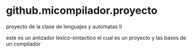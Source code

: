 # github.micompilador.proyecto
proyecto de la clase de lenguajes y autómatas II

este es un anlizador lexico-sintactico el cual es un proyecto y las bases de un compilador
